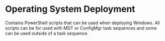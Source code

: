 # Operating System Deployment

Contains PowerShell scripts that can be used when deploying Windows. All scripts can be for used with MDT or ConfigMgr task sequences and some can be used outside of a task sequence.
